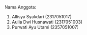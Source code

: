 Nama Anggota:
1. Allisya Syakdari (2317051017)
2. Aulia Dwi Husnawati (2317051003)
3. Purwati Ayu Utami (2357051007)
